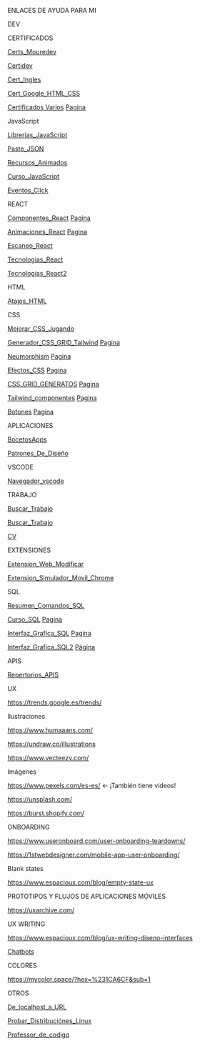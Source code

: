 

ENLACES DE AYUDA PARA MI



DEV

  CERTIFICADOS
  
  [Certs_Mouredev](https://www.youtube.com/shorts/zcb6biEmpSI)
  
  [Certidev](https://www.tiktok.com/@certidevs/video/7418550891915005217?is_from_webapp=1&sender_device=pc)
  
  [Cert_Ingles](https://www.freecodecamp.org/espanol/learn/a2-english-for-developers/)
  
  [Cert_Google_HTML_CSS](https://www.tiktok.com/@mouredev/video/7391893440184798497?is_from_webapp=1&sender_device=pc&web_id=7447105662498981409)

  [Certificados Varios](https://www.tiktok.com/@linkfydev/video/7537971086898662679?is_from_webapp=1&sender_device=pc) [Pagina](https://free-certifications.com/)
  
  JavaScript
  
  [Librerias_JavaScript](https://vm.tiktok.com/ZGdMgKtoa/)
  
  [Paste_JSON](https://vm.tiktok.com/ZGdMp1py6/)
  
  [Recursos_Animados](https://vm.tiktok.com/ZGdMgtqRY/)
  
  [Curso_JavaScript](https://web.dev/learn/javascript)
  
  [Eventos_Click](https://developer.mozilla.org/es/docs/Web/API/Element/click_event)
  
  REACT
  
  [Componentes_React](https://www.tiktok.com/@tarredev/video/7367382971940113696?is_from_webapp=1&sender_device=pc) [Pagina](https://mantine.dev/)
  
  [Animaciones_React](https://www.tiktok.com/@devbro.tok/video/7377104002300775712?is_from_webapp=1&sender_device=pc) [Pagina](https://www.framer.com/?utm_source=google&utm_medium=adwords&utm_campaign=Brand-Search-Framer-M-Aug2024-PUBLISH_Standard&gad_source=1&gclid=CjwKCAiAjeW6BhBAEiwAdKltMqu539U5-Clu-YnvhiYtAn958rww3iusfM-j62r5-gmf05Gc8iDMNxoCBQAQAvD_BwE)
  
  [Escaneo_React](https://www.tiktok.com/@midudev/video/7447602668761107745?is_from_webapp=1&sender_device=pc)
  
  [Tecnologias_React](https://www.tiktok.com/@devjeffrey25/photo/7384168303444495622?is_from_webapp=1&sender_device=pc)
  
  [Tecnologias_React2](https://www.tiktok.com/@facyndev/photo/7361464305612557574?is_from_webapp=1&sender_device=pc&web_id=7447105662498981409)
  
  HTML
  
  [Atajos_HTML](https://www.tiktok.com/@marowarthdev/video/7415328978782686496?is_from_webapp=1&sender_device=pc)
  
  CSS
  
  [Mejorar_CSS_Jugando](https://vm.tiktok.com/ZGdMgKAG7/)
  
  [Generador_CSS_GRID_Tailwind](https://vm.tiktok.com/ZGdMg4JRE/) [Pagina](https://www.tailwindgen.com/)
  
  [Neumorphism](https://www.tiktok.com/@elrincondeldev/video/7418244372455558432?is_from_webapp=1&sender_device=pc) [Pagina](https://neumorphism.io/#e0e0e0)
  
  [Efectos_CSS](https://www.tiktok.com/@marowarthdev/video/7386736975962803488?is_from_webapp=1&sender_device=pc) [Pagina](https://cssfx.netlify.app/)
  
  [CSS_GRID_GENERATOS](https://www.tiktok.com/@marowarthdev/video/7377056913319677216?is_from_webapp=1&sender_device=pc) [Pagina](https://cssgrid-generator.netlify.app/)
  
  [Tailwind_componentes](https://www.tiktok.com/@tarredev/video/7437894119776685345?is_from_webapp=1&sender_device=pc) [Pagina](https://flyonui.com/)
  
  [Botones](https://www.tiktok.com/@marowarthdev/video/7443903303529860384?is_from_webapp=1&sender_device=pc) [Pagina](https://ui-buttons.web.app/)
  
  APLICACIONES
  
  [BocetosApps](https://www.tiktok.com/@aristidevs/video/7442357984866405664?_r=1&_t=8s7oiMFFrpw)
  
  [Patrones_De_Diseño](https://vm.tiktok.com/ZGdMgr1SG/)
  
  VSCODE
  
  [Navegador_vscode](https://www.tiktok.com/@midudev/video/7438647103020076321?is_from_webapp=1&sender_device=pc)
  
  TRABAJO
  
  [Buscar_Trabajo](https://www.tiktok.com/@chollometro/video/7400716819687902496?is_from_webapp=1&sender_device=pc)
  
  [Buscar_Trabajo](https://www.tiktok.com/@alexcraviotto/video/7411263551974821153?is_from_webapp=1&sender_device=pc)
  
  [CV](https://www.tiktok.com/@midudev/video/7391880077941787937?is_from_webapp=1&sender_device=pc&web_id=7447105662498981409)
  
  EXTENSIONES
  
  [Extension_Web_Modificar](https://www.tiktok.com/@elrincondeldev/video/7426406316853300513?is_from_webapp=1&sender_device=pc)
  
  [Extension_Simulador_Movil_Chrome](https://www.tiktok.com/@midudev/video/7394137254819613984?is_from_webapp=1&sender_device=pc)
  
  SQL

  [Resumen_Comandos_SQL](https://www.tiktok.com/@dazxirx/photo/7422706446426541345?is_from_webapp=1&sender_device=pc)
  
  [Curso_SQL](https://www.tiktok.com/@mouredev/video/7393005672448740641?is_from_webapp=1&sender_device=pc) [Pagina](https://sqlbolt.com/)
  
  [Interfaz_Grafica_SQL](https://www.tiktok.com/@midudev/video/7402645409711115553?is_from_webapp=1&sender_device=pc) [Pagina](https://postgres.new/)
  
  [Interfaz_Grafica_SQL2](https://www.tiktok.com/@midudev/video/7447166209478511905?is_from_webapp=1&sender_device=pc) [Página](https://chartdb.io/)
  
  APIS
  
  [Repertorios_APIS](https://www.tiktok.com/@aristidevs/video/7361393245479390497?is_from_webapp=1&sender_device=pc)






UX

https://trends.google.es/trends/

Ilustraciones

https://www.humaaans.com/

https://undraw.co/illustrations

https://www.vecteezy.com/

Imágenes

https://www.pexels.com/es-es/    <- ¡También tiene videos!

https://unsplash.com/

https://burst.shopify.com/

ONBOARDING

https://www.useronboard.com/user-onboarding-teardowns/

https://1stwebdesigner.com/mobile-app-user-onboarding/

Blank states

https://www.espacioux.com/blog/empty-state-ux

PROTOTIPOS Y FLUJOS DE APLICACIONES MÓVILES

https://uxarchive.com/

UX WRITING

https://www.espacioux.com/blog/ux-writing-diseno-interfaces

[Chatbots](https://www.espacioux.com/blog/consejos-chatbots-usuarios)

COLORES

https://mycolor.space/?hex=%231CA6CF&sub=1

OTROS

[De_localhost_a_URL](https://www.tiktok.com/@midudev/video/7424888244443172129?is_from_webapp=1&sender_device=pc)

[Probar_Distribuciónes_Linux](https://www.tiktok.com/@alexcraviotto/video/7407932990019472672?is_from_webapp=1&sender_device=pc)

[Professor_de_codigo](https://www.tiktok.com/@mouredev/video/7364798816534482208?is_from_webapp=1&sender_device=pc)
